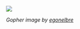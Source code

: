 ![](https://github.com/egonelbre/gophers/blob/master/.thumb/animation/2bit-sprite/demo.gif)

*Gopher image by [egonelbre](https://github.com/egonelbre/)*
